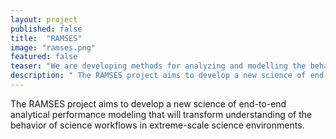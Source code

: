 ```yaml
---
layout: project
published: false
title:  "RAMSES"
image: "ramses.png"
featured: false
teaser: "We are developing methods for analyzing and modelling the behavior of workflows in extreme-scale environments"
description: " The RAMSES project aims to develop a new science of end-to-end analytical performance modeling that will transform understanding of the behavior of science workflows in extreme-scale science environments."
---
```

 The RAMSES project aims to develop a new science of end-to-end analytical performance modeling that will transform understanding of the behavior of science workflows in extreme-scale science environments. 

